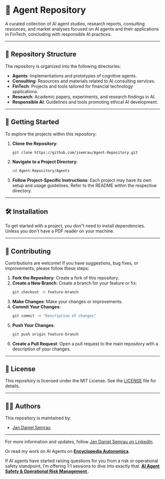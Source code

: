
# 🧠 Agent Repository

A curated collection of AI agent studies, research reports, consulting resources, and market analyses focused on AI agents and their applications in FinTech, concluding with responsible AI practices.


---

## 📁 Repository Structure

The repository is organized into the following directories:

- **Agents**: Implementations and prototypes of cognitive agents.
- **Consulting**: Resources and materials related to AI consulting services.
- **FinTech**: Projects and tools tailored for financial technology applications.
- **Research**: Academic papers, experiments, and research findings in AI.
- **Responsible AI**: Guidelines and tools promoting ethical AI development.

---

## 🚀 Getting Started

To explore the projects within this repository:

1. **Clone the Repository**:
   ```bash
   git clone https://github.com/jsemrau/Agent-Repository.git
   ```

2. **Navigate to a Project Directory**:
   ```bash
   cd Agent-Repository/Agents
   ```

3. **Follow Project-Specific Instructions**:
   Each project may have its own setup and usage guidelines. Refer to the README within the respective directory.

---

## 🛠 Installation

To get started with a project, you don"t need to install dependencies.
Unless you don't have a PDF reader on your machine.


---

## 🤝 Contributing

Contributions are welcome! If you have suggestions, bug fixes, or improvements, please follow these steps:

1. **Fork the Repository**: Create a fork of this repository.
2. **Create a New Branch**: Create a branch for your feature or fix:
   ```bash
   git checkout -b feature-branch
   ```
3. **Make Changes**: Make your changes or improvements.
4. **Commit Your Changes**:
   ```bash
   git commit -m "Description of changes"
   ```
5. **Push Your Changes**:
   ```bash
   git push origin feature-branch
   ```
6. **Create a Pull Request**: Open a pull request to the main repository with a description of your changes.

---

## 📄 License

This repository is licensed under the MIT License. See the [LICENSE](LICENSE) file for details.

---

## 🧑‍💻 Authors

This repository is maintained by:

- [Jan Daniel Semrau](https://github.com/jsemrau)

---

For more information and updates, follow [Jan Daniel Semrau on LinkedIn](https://www.linkedin.com/in/jandsemrau/).

Or read my work on AI Agents on **[Encyclopedia Autonomica](https://jdsemrau.substack.com)**.

If AI agents have started raising questions for you from a risk or operational safety standpoint, I’m offering 1:1 sessions to dive into exactly that. **[AI Agent Safety & Operational Risk Management ]([https://jdsemrau.substack.com](https://mentorcruise.com/sessions/ai-agent-safety-operation-jan-daniel-sem1318/book/12858/))**.

